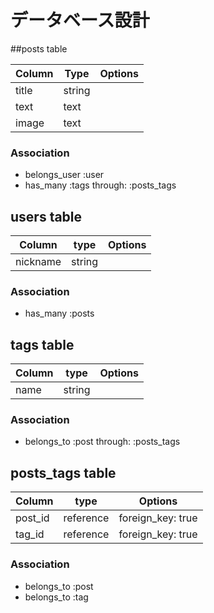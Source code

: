 # データベース設計

##posts table

| Column | Type   | Options |
| ------ | ------ | ------- |
| title  | string |         |
| text   | text   |         |
| image  | text   |         |

### Association

- belongs_user :user
- has_many :tags through: :posts_tags

## users table

| Column   | type   | Options |
| -------- | ------ | ------- |
| nickname | string |         |

### Association

- has_many :posts

## tags table

| Column | type   | Options |
| ------ | ------ | ------- |
| name   | string |         |

### Association

- belongs_to :post through: :posts_tags

## posts_tags table

| Column  | type      | Options           |
| ------- | --------- | ----------------- |
| post_id | reference | foreign_key: true |
| tag_id  | reference | foreign_key: true |

### Association

- belongs_to :post
- belongs_to :tag

